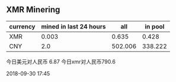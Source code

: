 ## XMR Minering

|currency|mined in last 24 hours|all|in pool|
|---|---|---|---|
|XMR|0.003|0.635|0.428|
|CNY|2.0|502.006|338.222|

今日美元对人民币 6.87	今日xmr对人民币790.6


2018-09-30 17:45